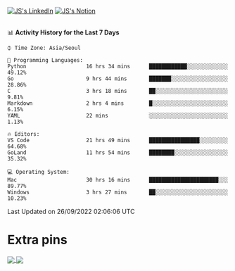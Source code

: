 
[![JS's LinkedIn](https://img.shields.io/badge/LinkedIn-blue?style=for-the-badge&logo=linkedin)](https://www.linkedin.com/in/jaeseung-lee-5a2a32139/) 
[![JS's Notion](https://img.shields.io/badge/Notion-black?style=for-the-badge&logo=notion)](https://bit.ly/ljswiki1) <br><br>
<!-- ![JS's GitHub stats](https://github-readme-stats-lemon-five.vercel.app/api?username=tkxkd0159&hide=contribs,prs,stars,issues&show_icons=true&theme=react&include_all_commits=true)   -->
<!-- ![Top Langs](https://github-readme-stats-lemon-five.vercel.app/api/top-langs/?username=tkxkd0159&layout=compact&hide=jupyter%20notebook,scss,html,css&langs_count=10)  -->


<!--START_SECTION:waka-->
📊 **Activity History for the Last 7 Days** 

```text
⌚︎ Time Zone: Asia/Seoul

💬 Programming Languages: 
Python                   16 hrs 34 mins      ████████████░░░░░░░░░░░░░   49.12% 
Go                       9 hrs 44 mins       ███████░░░░░░░░░░░░░░░░░░   28.86% 
C                        3 hrs 18 mins       ██░░░░░░░░░░░░░░░░░░░░░░░   9.81% 
Markdown                 2 hrs 4 mins        █░░░░░░░░░░░░░░░░░░░░░░░░   6.15% 
YAML                     22 mins             ░░░░░░░░░░░░░░░░░░░░░░░░░   1.13%

🔥 Editors: 
VS Code                  21 hrs 49 mins      ████████████████░░░░░░░░░   64.68% 
GoLand                   11 hrs 54 mins      ████████░░░░░░░░░░░░░░░░░   35.32%

💻 Operating System: 
Mac                      30 hrs 16 mins      ██████████████████████░░░   89.77% 
Windows                  3 hrs 27 mins       ██░░░░░░░░░░░░░░░░░░░░░░░   10.23%

```


 Last Updated on 26/09/2022 02:06:06 UTC
<!--END_SECTION:waka-->

# Extra pins
<a href="https://github.com/tkxkd0159/tkxkd0159.github.io">
  <img align="center" src="https://github-readme-stats-lemon-five.vercel.app/api/pin/?username=tkxkd0159&repo=nft-card-game&theme=react" />
</a>
<a href="https://github.com/tkxkd0159/dsalgo">
  <img align="center" src="https://github-readme-stats-lemon-five.vercel.app/api/pin/?username=tkxkd0159&repo=dsalgo&theme=react" />
</a>

<!---
- 🔭 I’m currently working on ...
- 🌱 I’m currently learning blockchain and distributed network
- 👯 I’m looking to collaborate on ...
- 🤔 I’m looking for help with ...
- 💬 Ask me about ...
- 📫 How to reach me: ...
- 😄 Pronouns: ...
- ⚡ Fun fact: ...
-->
